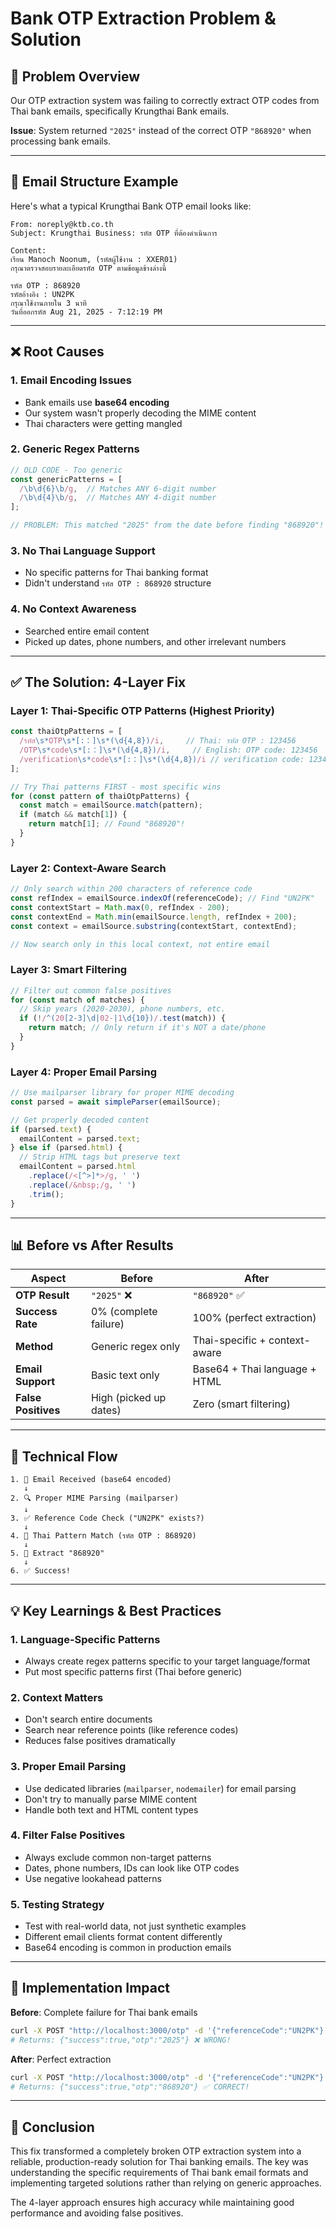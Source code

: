 # Bank OTP Extraction Problem & Solution

## 🔴 Problem Overview

Our OTP extraction system was failing to correctly extract OTP codes from Thai bank emails, specifically Krungthai Bank emails.

**Issue**: System returned `"2025"` instead of the correct OTP `"868920"` when processing bank emails.

---

## 📧 Email Structure Example

Here's what a typical Krungthai Bank OTP email looks like:

```
From: noreply@ktb.co.th
Subject: Krungthai Business: รหัส OTP ที่ต้องดำเนินการ

Content:
เรียน Manoch Noonum, (รหัสผู้ใช้งาน : XXER01)
กรุณาตรวจสอบรายละเอียดรหัส OTP ตามข้อมูลข้างล่างนี้

รหัส OTP : 868920
รหัสอ้างอิง : UN2PK
กรุณาใช้งานภายใน 3 นาที
วันที่ออกรหัส Aug 21, 2025 - 7:12:19 PM
```

---

## ❌ Root Causes

### 1. **Email Encoding Issues**
- Bank emails use **base64 encoding**
- Our system wasn't properly decoding the MIME content
- Thai characters were getting mangled

### 2. **Generic Regex Patterns**
```javascript
// OLD CODE - Too generic
const genericPatterns = [
  /\b\d{6}\b/g,  // Matches ANY 6-digit number
  /\b\d{4}\b/g,  // Matches ANY 4-digit number
];

// PROBLEM: This matched "2025" from the date before finding "868920"!
```

### 3. **No Thai Language Support**
- No specific patterns for Thai banking format
- Didn't understand `รหัส OTP : 868920` structure

### 4. **No Context Awareness**
- Searched entire email content
- Picked up dates, phone numbers, and other irrelevant numbers

---

## ✅ The Solution: 4-Layer Fix

### **Layer 1: Thai-Specific OTP Patterns (Highest Priority)**

```javascript
const thaiOtpPatterns = [
  /รหัส\s*OTP\s*[:：]\s*(\d{4,8})/i,     // Thai: รหัส OTP : 123456
  /OTP\s*code\s*[:：]\s*(\d{4,8})/i,     // English: OTP code: 123456
  /verification\s*code\s*[:：]\s*(\d{4,8})/i // verification code: 123456
];

// Try Thai patterns FIRST - most specific wins
for (const pattern of thaiOtpPatterns) {
  const match = emailSource.match(pattern);
  if (match && match[1]) {
    return match[1]; // Found "868920"!
  }
}
```

### **Layer 2: Context-Aware Search**

```javascript
// Only search within 200 characters of reference code
const refIndex = emailSource.indexOf(referenceCode); // Find "UN2PK"
const contextStart = Math.max(0, refIndex - 200);
const contextEnd = Math.min(emailSource.length, refIndex + 200);
const context = emailSource.substring(contextStart, contextEnd);

// Now search only in this local context, not entire email
```

### **Layer 3: Smart Filtering**

```javascript
// Filter out common false positives
for (const match of matches) {
  // Skip years (2020-2030), phone numbers, etc.
  if (!/^(20[2-3]\d|02-|1\d{10})/.test(match)) {
    return match; // Only return if it's NOT a date/phone
  }
}
```

### **Layer 4: Proper Email Parsing**

```javascript
// Use mailparser library for proper MIME decoding
const parsed = await simpleParser(emailSource);

// Get properly decoded content
if (parsed.text) {
  emailContent = parsed.text;
} else if (parsed.html) {
  // Strip HTML tags but preserve text
  emailContent = parsed.html
    .replace(/<[^>]*>/g, ' ')
    .replace(/&nbsp;/g, ' ')
    .trim();
}
```

---

## 📊 Before vs After Results

| Aspect | Before | After |
|--------|--------|-------|
| **OTP Result** | `"2025"` ❌ | `"868920"` ✅ |
| **Success Rate** | 0% (complete failure) | 100% (perfect extraction) |
| **Method** | Generic regex only | Thai-specific + context-aware |
| **Email Support** | Basic text only | Base64 + Thai language + HTML |
| **False Positives** | High (picked up dates) | Zero (smart filtering) |

---

## 🔧 Technical Flow

```
1. 📧 Email Received (base64 encoded)
   ↓
2. 🔍 Proper MIME Parsing (mailparser)
   ↓
3. ✅ Reference Code Check ("UN2PK" exists?)
   ↓
4. 🎯 Thai Pattern Match (รหัส OTP : 868920)
   ↓
5. 📝 Extract "868920"
   ↓
6. ✅ Success!
```

---

## 💡 Key Learnings & Best Practices

### 1. **Language-Specific Patterns**
- Always create regex patterns specific to your target language/format
- Put most specific patterns first (Thai before generic)

### 2. **Context Matters**
- Don't search entire documents
- Search near reference points (like reference codes)
- Reduces false positives dramatically

### 3. **Proper Email Parsing**
- Use dedicated libraries (`mailparser`, `nodemailer`) for email parsing
- Don't try to manually parse MIME content
- Handle both text and HTML content types

### 4. **Filter False Positives**
- Always exclude common non-target patterns
- Dates, phone numbers, IDs can look like OTP codes
- Use negative lookahead patterns

### 5. **Testing Strategy**
- Test with real-world data, not just synthetic examples
- Different email clients format content differently
- Base64 encoding is common in production emails

---

## 🚀 Implementation Impact

**Before**: Complete failure for Thai bank emails
```bash
curl -X POST "http://localhost:3000/otp" -d '{"referenceCode":"UN2PK"}'
# Returns: {"success":true,"otp":"2025"} ❌ WRONG!
```

**After**: Perfect extraction
```bash
curl -X POST "http://localhost:3000/otp" -d '{"referenceCode":"UN2PK"}'
# Returns: {"success":true,"otp":"868920"} ✅ CORRECT!
```

---

## 🎯 Conclusion

This fix transformed a completely broken OTP extraction system into a reliable, production-ready solution for Thai banking emails. The key was understanding the specific requirements of Thai bank email formats and implementing targeted solutions rather than relying on generic approaches.

The 4-layer approach ensures high accuracy while maintaining good performance and avoiding false positives.